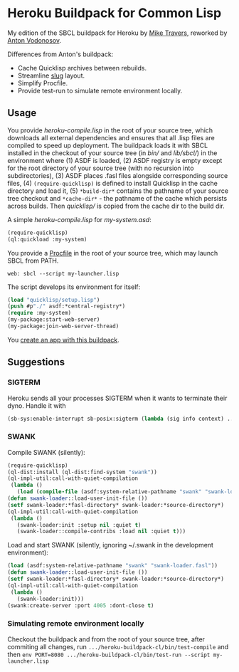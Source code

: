 Heroku Buildpack for Common Lisp
================================

My edition of the SBCL buildpack for Heroku by [Mike Travers](https://github.com/mtravers/heroku-buildpack-cl), reworked by [Anton Vodonosov](https://github.com/avodonosov/heroku-buildpack-cl2).

Differences from Anton's buildpack:
* Cache Quicklisp archives between rebuilds.
* Streamline [slug](https://devcenter.heroku.com/articles/slug-compiler) layout.
* Simplify Procfile.
* Provide test-run to simulate remote environment locally.

## Usage

You provide _heroku-compile.lisp_ in the root of your source tree, which
downloads all external dependencies and ensures that all .lisp files are
compiled to speed up deployment.  The buildpack loads it with SBCL installed in
the checkout of your source tree (in _bin/_ and _lib/sbcl/_) in the environment
where (1) ASDF is loaded, (2) ASDF registry is empty except for the root
directory of your source tree (with no recursion into subdirectories), (3) ASDF
places .fasl files alongside corresponding source files, (4)
`(require-quicklisp)` is defined to install Quicklisp in the cache directory and
load it, (5) `*build-dir*` contains the pathname of your source tree checkout
and `*cache-dir*` - the pathname of the cache which persists across builds.
Then _quicklisp/_ is copied from the cache dir to the build dir.

A simple _heroku-compile.lisp_ for _my-system.asd_:

```lisp
(require-quicklisp)
(ql:quickload :my-system)
```

You provide a [Procfile](https://devcenter.heroku.com/articles/procfile) in the
root of your source tree, which may launch SBCL from PATH.

```
web: sbcl --script my-launcher.lisp
```

The script develops its environment for itself:

```lisp
(load "quicklisp/setup.lisp")
(push #p"./" asdf:*central-registry*)
(require :my-system)
(my-package:start-web-server)
(my-package:join-web-server-thread)

```

You [create an app with this buildpack](https://devcenter.heroku.com/articles/buildpacks#using-a-custom-buildpack).

## Suggestions

### SIGTERM

Heroku sends all your processes SIGTERM when it wants to terminate their dyno.  Handle it with
```lisp
(sb-sys:enable-interrupt sb-posix:sigterm (lambda (sig info context) ...))
```

### SWANK

Compile SWANK (silently):

```lisp
(require-quicklisp)
(ql-dist:install (ql-dist:find-system "swank"))
(ql-impl-util:call-with-quiet-compilation
 (lambda ()
   (load (compile-file (asdf:system-relative-pathname "swank" "swank-loader.lisp")))))
(defun swank-loader::load-user-init-file ())
(setf swank-loader:*fasl-directory* swank-loader:*source-directory*)
(ql-impl-util:call-with-quiet-compilation
 (lambda ()
   (swank-loader:init :setup nil :quiet t)
   (swank-loader::compile-contribs :load nil :quiet t)))
```

Load and start SWANK (silently, ignoring ~/.swank in the development environment):

```lisp
(load (asdf:system-relative-pathname "swank" "swank-loader.fasl"))
(defun swank-loader::load-user-init-file ())
(setf swank-loader:*fasl-directory* swank-loader:*source-directory*)
(ql-impl-util:call-with-quiet-compilation
 (lambda ()
   (swank-loader:init)))
(swank:create-server :port 4005 :dont-close t)
```

### Simulating remote environment locally

Checkout the buildpack and from the root of your source tree, after commiting all changes, run `.../heroku-buildpack-cl/bin/test-compile` and then `env PORT=8080 .../heroku-buildpack-cl/bin/test-run --script my-launcher.lisp`
